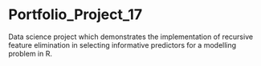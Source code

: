 # Portfolio_Project_17
Data science project which demonstrates the implementation of recursive feature elimination in selecting informative predictors for a modelling problem in R.
